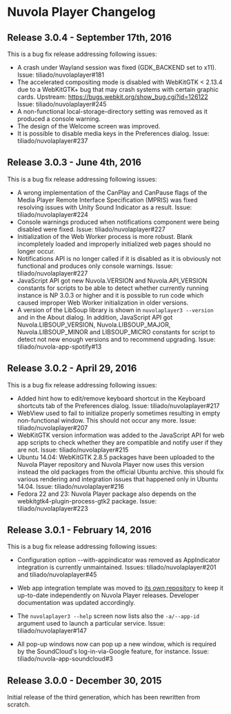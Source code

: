 Nuvola Player Changelog
=======================

Release 3.0.4 - September 17th, 2016
------------------------------------

This is a bug fix release addressing following issues:

  * A crash under Wayland session was fixed (GDK_BACKEND set to x11).
    Issue: tiliado/nuvolaplayer#181
  * The accelerated compositing mode is disabled with WebKitGTK < 2.13.4 due to a WebKitGTK+ bug
    that may crash systems with certain graphic cards.
    Upstream: https://bugs.webkit.org/show_bug.cgi?id=126122
    Issue: tiliado/nuvolaplayer#245
  * A non-functional local-storage-directory setting was removed as it produced a console warning.
  * The design of the Welcome screen was improved.
  * It is possible to disable media keys in the Preferences dialog.
    Issue: tiliado/nuvolaplayer#237

Release 3.0.3 - June 4th, 2016
---------------------------------

This is a bug fix release addressing following issues:

  * A wrong implementation of the CanPlay and CanPause flags of the Media Player Remote Interface Specification (MPRIS)
    was fixed resolving issues with Unity Sound Indicator as a result. Issue: tiliado/nuvolaplayer#224
  * Console warnings produced when notifications component were being disabled were fixed.
    Issue: tiliado/nuvolaplayer#227
  * Initialization of the Web Worker process is more robust. Blank incompletely loaded and improperly initialized
    web pages should no longer occur.
  * Notifications API is no longer called if it is disabled as it is obviously not functional and produces only console
    warnings. Issue: tiliado/nuvolaplayer#227
  * JavaScript API got new Nuvola.VERSION and Nuvola.API_VERSION constants for scripts to be able to detect whether
    currently running instance is NP 3.0.3 or higher and it is possible to run code which caused improper Web Worker
    initialization in older versions.
  * A version of the LibSoup library is shown in `nuvolaplayer3 --version` and in the About dialog. In addition,
    JavaScript API got Nuvola.LIBSOUP_VERSION, Nuvola.LIBSOUP_MAJOR, Nuvola.LIBSOUP_MINOR and LIBSOUP_MICRO constants
    for script to detect not new enough versions and to recommend upgrading. Issue: tiliado/nuvola-app-spotify#13

Release 3.0.2 - April 29, 2016
---------------------------------

This is a bug fix release addressing following issues:

  * Added hint how to edit/remove keyboard shortcut in the Keyboard shortcuts tab of the Preferences dialog.
    Issue: tiliado/nuvolaplayer#217
  * WebView used to fail to initialize properly sometimes resulting in empty non-functional window. 
    This should not occur any more. Issue: tiliado/nuvolaplayer#207
  * WebKitGTK version information was added to the JavaScript API for web app scripts to check whether they are
    compatible and notify user if they are not. Issue: tiliado/nuvolaplayer#215
  * Ubuntu 14.04: WebKitGTK 2.8.5 packages have been uploaded to the Nuvola Player repository and Nuvola Player now uses
    this version instead the old packages from the official Ubuntu archive. this should fix various rendering and
    integration issues that happened only in Ubuntu 14.04. Issue: tiliado/nuvolaplayer#216
  * Fedora 22 and 23: Nuvola Player package also depends on the webkitgtk4-plugin-process-gtk2 package.
    Issue: tiliado/nuvolaplayer#223

Release 3.0.1 - February 14, 2016
---------------------------------

This is a bug fix release addressing following issues:

  * Configuration option --with-appindicator was removed as AppIndicator integration is currently unmaintained.
    Issues: tiliado/nuvolaplayer#201 and tiliado/nuvolaplayer#45

  * Web app integration template was moved to [its own repository](https://github.com/tiliado/nuvola-app-template)
    to keep it up-to-date independently on Nuvola Player releases. Developer documentation was updated accordingly.

  * The `nuvolaplayer3 --help` screen now lists also the `-a/--app-id` argument used to launch a particular service.
    Issue: tiliado/nuvolaplayer#147
    
  * All pop-up windows now can pop up a new window, which is required by the SoundCloud's log-in-via-Google feature,
    for instance. Issue: tiliado/nuvola-app-soundcloud#3

Release 3.0.0 - December 30, 2015
---------------------------------

Initial release of the third generation, which has been rewritten from scratch.
